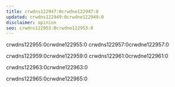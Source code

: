 ```yaml
---
title: crwdns122947:0crwdne122947:0
updated: crwdns122949:0crwdne122949:0
disclaimer: opinion
seo: crwdns122953:0crwdne122953:0
---
```


crwdns122955:0crwdne122955:0 crwdns122957:0crwdne122957:0

crwdns122959:0crwdne122959:0 crwdns122961:0crwdne122961:0

crwdns122963:0crwdne122963:0

crwdns122965:0crwdne122965:0
